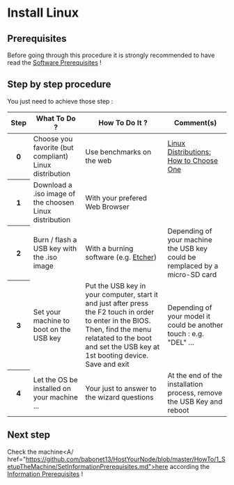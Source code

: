 Install Linux
==

Prerequisites 
-
Before going through this procedure it is strongly recommended to have read the <A href="https://github.com/babonet13/HostYourNode/blob/master/HowTo/0_UnderstandPrerequisites/1_SoftPrerequisites.md">Software Prerequisites</A> !

Step by step procedure 
-
You just need to achieve those step :
<table>
    <thead>
        <tr>
            <th>Step</th>         
            <th>What To Do ?</th>
            <th>How To Do It ?</th>
            <th>Comment(s)</th>
        </tr>
    </thead>
    <tbody>
        <tr>
            <th>0</th>     
            <td>Choose you favorite (but compliant) Linux distribution</td>
            <td>Use benchmarks on the web</td>
            <td><A href="https://www.lifewire.com/linux-distributions-how-to-choose-2180217">Linux Distributions: How to Choose One</A></td>
        </tr>
        <tr>
            <th>1</th>   
            <td>Download a .iso image of the choosen Linux distribution</td>
            <td>With your prefered Web Browser</td>
            <td></td>
        </tr>
        <tr>
            <th>2</th>   
            <td>Burn / flash a USB key with the .iso image</td>
            <td>With a burning software (e.g. <A href="https://etcher.io">Etcher</A>)</td>
            <td>Depending of your machine the USB key could be remplaced by a micro-SD card</td>
        </tr>
         <th>3</th>   
            <td>Set your machine to boot on the USB key</td>
            <td>Put the USB key in your computer, start it and just after press the F2 touch in order to enter in the BIOS. Then, find the menu relatated to the boot and set the USB key at 1st booting device. Save and exit</td>
            <td>Depending of your model it could be another touch : e.g. "DEL" ...</td>
        </tr>  
        <th>4</th>   
            <td>Let the OS be installed on your machine ...</td>
            <td>Your just to answer to the wizard questions</td>
            <td>At the end of the installation process, remove the USB Key and reboot</td>
        </tr>
    </tbody>
</table>

Next step 
-
Check the machine<A/ href="https://github.com/babonet13/HostYourNode/blob/master/HowTo/1_SetupTheMachine/SetInformationPrerequisites.md">here</A> according the <A href="https://github.com/babonet13/HostYourNode/blob/master/HowTo/0_UnderstandPrerequisites/2_InfiPrerequisites.md">Information Prerequisites</A> !
